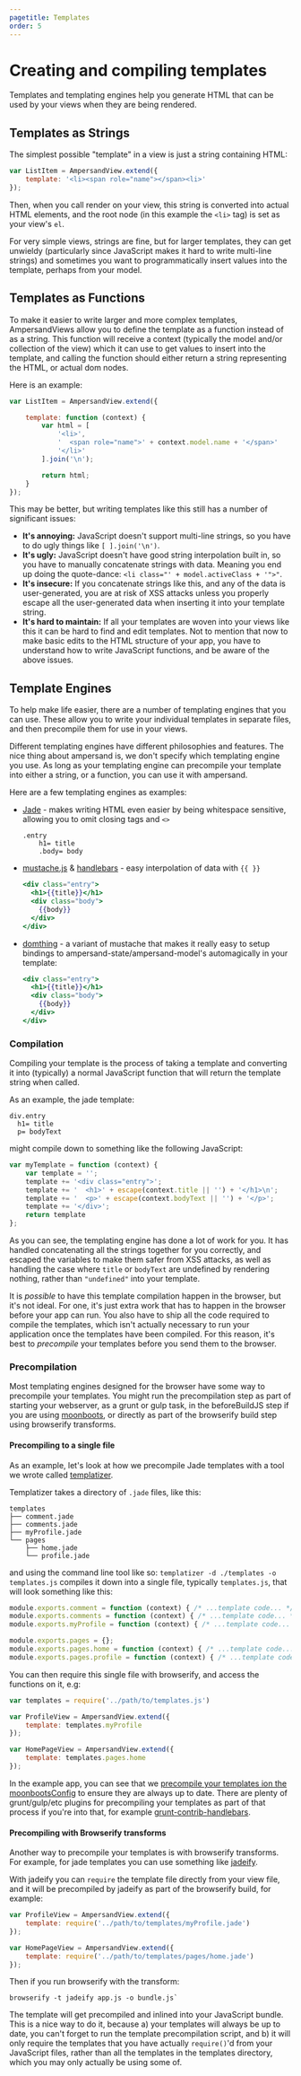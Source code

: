 ```yaml
---
pagetitle: Templates
order: 5
---
```


# Creating and compiling templates

Templates and templating engines help you generate HTML that can be used by your views when they are being rendered.

## Templates as Strings

The simplest possible "template" in a view is just a string containing HTML:

```js
var ListItem = AmpersandView.extend({
    template: '<li><span role="name"></span><li>'
});
```

Then, when you call render on your view, this string is converted into actual HTML elements, and the root node (in this example the `<li>` tag) is set as your view's `el`.

For very simple views, strings are fine, but for larger templates, they can get unwieldy (particularly since JavaScript makes it hard to write multi-line strings) and sometimes you want to programmatically insert values into the template, perhaps from your model.

## Templates as Functions

To make it easier to write larger and more complex templates, AmpersandViews allow you to define the template as a function instead of as a string. This function will receive a context (typically the model and/or collection of the view) which it can use to get values to insert into the template, and calling the function should either return a string representing the HTML, or actual dom nodes.

Here is an example:

```js
var ListItem = AmpersandView.extend({

    template: function (context) {
        var html = [
            '<li>',
            '  <span role="name">' + context.model.name + '</span>'
            '</li>'
        ].join('\n');

        return html;
    }
});
```

This may be better, but writing templates like this still has a number of significant issues:

* **It's annoying:** JavaScript doesn't support multi-line strings, so you have to do ugly things like `[ ].join('\n')`.
* **It's ugly:** JavaScript doesn't have good string interpolation built in, so you have to manually concatenate strings with data. Meaning you end up doing the quote-dance: `<li class="' + model.activeClass + '">"`.
* **It's insecure:** If you concatenate strings like this, and any of the data is user-generated, you are at risk of XSS attacks unless you properly escape all the user-generated data when inserting it into your template string.
* **It's hard to maintain:** If all your templates are woven into your views like this it can be hard to find and edit templates. Not to mention that now to make basic edits to the HTML structure of your app, you have to understand how to write JavaScript functions, and be aware of the above issues.


## Template Engines

To help make life easier, there are a number of templating engines that you can use. These allow you to write your individual templates in separate files, and then precompile them for use in your views.

Different templating engines have different philosophies and features. The nice thing about ampersand is, we don't specify which templating engine you use. As long as your templating engine can precompile your template into either a string, or a function, you can use it with ampersand.

Here are a few templating engines as examples:

* [Jade](http://jade-lang.com) - makes writing HTML even easier by being whitespace sensitive, allowing you to omit closing tags and `<>`

    ```jade
    .entry
        h1= title
        .body= body
    ```

* [mustache.js](https://github.com/janl/mustache.js) & [handlebars](http://handlebarsjs.com/) - easy interpolation of data with `{{ }}`
    ```mustache
    <div class="entry">
      <h1>{{title}}</h1>
      <div class="body">
        {{body}}
      </div>
    </div>
    ```

* [domthing](http://github.com/latentflip/domthing) - a variant of mustache that makes it really easy to setup bindings to ampersand-state/ampersand-model's automagically in your template:
    ```mustache
    <div class="entry">
      <h1>{{title}}</h1>
      <div class="body">
        {{body}}
      </div>
    </div>
    ```


### Compilation

Compiling your template is the process of taking a template and converting it into (typically) a normal JavaScript function that will return the template string when called.

As an example, the jade template:

```jade
div.entry
  h1= title
  p= bodyText
```

might compile down to something like the following JavaScript:

```js
var myTemplate = function (context) {
    var template = '';
    template += '<div class="entry">';
    template += '  <h1>' + escape(context.title || '') + '</h1>\n';
    template += '  <p>' + escape(context.bodyText || '') + '</p>';
    template += '</div>';
    return template
};
```

As you can see, the templating engine has done a lot of work for you. It has handled concatenating all the strings together for you correctly, and escaped the variables to make them safer from XSS attacks, as well as handling the case where `title` or `bodyText` are undefined by rendering nothing, rather than `"undefined"` into your template.

It is _possible_ to have this template compilation happen in the browser, but it's not ideal. For one, it's just extra work that has to happen in the browser before your app can run. You also have to ship all the code required to compile the templates, which isn't actually necessary to run your application once the templates have been compiled. For this reason, it's best to _precompile_ your templates before you send them to the browser.


### Precompilation

Most templating engines designed for the browser have some way to precompile your templates. You might run the precompilation step as part of starting your webserver, as a grunt or gulp task, in the beforeBuildJS step if you are using [moonboots](https://github.com/HenrikJoreteg/moonboots), or directly as part of the browserify build step using browserify transforms.


#### Precompiling to a single file

As an example, let's look at how we precompile Jade templates with a tool we wrote called [templatizer](https://github.com/HenrikJoreteg/templatizer).

Templatizer takes a directory of `.jade` files, like this:

```
templates
├── comment.jade
├── comments.jade
├── myProfile.jade
└── pages
    ├── home.jade
    └── profile.jade
```

and using the command line tool like so: `templatizer -d ./templates -o templates.js` compiles it down into a single file, typically `templates.js`, that will look something like this:

```js
module.exports.comment = function (context) { /* ...template code... */ }
module.exports.comments = function (context) { /* ...template code... */ }
module.exports.myProfile = function (context) { /* ...template code... */ }

module.exports.pages = {};
module.exports.pages.home = function (context) { /* ...template code... */ }
module.exports.pages.profile = function (context) { /* ...template code... */ }
```

You can then require this single file with browserify, and access the functions on it, e.g:

```js
var templates = require('../path/to/templates.js')

var ProfileView = AmpersandView.extend({
    template: templates.myProfile
});

var HomePageView = AmpersandView.extend({
    template: templates.pages.home
});
```

In the example app, you can see that we [precompile your templates ion the moonbootsConfig](https://github.com/AmpersandJS/ampersand/blob/master/template/hapi/moonbootsConfig.js#L44) to ensure they are always up to date. There are plenty of grunt/gulp/etc plugins for precompiling your templates as part of that process if you're into that, for example [grunt-contrib-handlebars](https://github.com/gruntjs/grunt-contrib-handlebars).

#### Precompiling with Browserify transforms

Another way to precompile your templates is with browserify transforms. For example, for jade templates you can use something like [jadeify](https://github.com/domenic/jadeify).

With jadeify you can `require` the template file directly from your view file, and it will be precompiled by jadeify as part of the browserify build, for example:

```js
var ProfileView = AmpersandView.extend({
    template: require('../path/to/templates/myProfile.jade')
});

var HomePageView = AmpersandView.extend({
    template: require('../path/to/templates/pages/home.jade')
});
```

Then if you run browserify with the transform:

```
browserify -t jadeify app.js -o bundle.js`
```

The template will get precompiled and inlined into your JavaScript bundle. This is a nice way to do it, because a) your templates will always be up to date, you can't forget to run the template precompilation script, and b) it will only require the templates that you have actually `require()`'d from your JavaScript files, rather than all the templates in the templates directory, which you may only actually be using some of.
